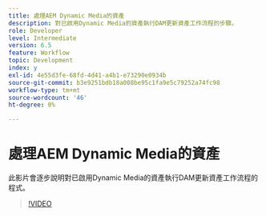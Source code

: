 ```yaml
---
title: 處理AEM Dynamic Media的資產
description: 對已啟用Dynamic Media的資產執行DAM更新資產工作流程的步驟。
role: Developer
level: Intermediate
version: 6.5
feature: Workflow
topic: Development
index: y
exl-id: 4e55d3fe-68fd-4d41-a4b1-e73290e0934b
source-git-commit: b3e9251bdb18a008be95c1fa9e5c79252a74fc98
workflow-type: tm+mt
source-wordcount: '46'
ht-degree: 0%

---
```


# 處理AEM Dynamic Media的資產

此影片會逐步說明對已啟用Dynamic Media的資產執行DAM更新資產工作流程的程式。

>[!VIDEO](https://video.tv.adobe.com/v/335456?quality=12&learn=on)
